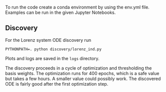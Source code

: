 
To run the code create a conda environment by using the env.yml file.
Examples can be run in the given Jupyter Notebooks.

## Discovery

For the Lorenz system ODE discovery run

```
PYTHONPATH=. python discovery/lorenz_ind.py
```

Plots and logs are saved in the `logs` directory. 

The discovery proceeds in a cycle of optimization and thresholding the basis weights.
The optimization runs for 400 epochs, which is a safe value but takes a few hours. A smaller value could possibly work.
The discovered ODE is fairly good after the first optimization step.